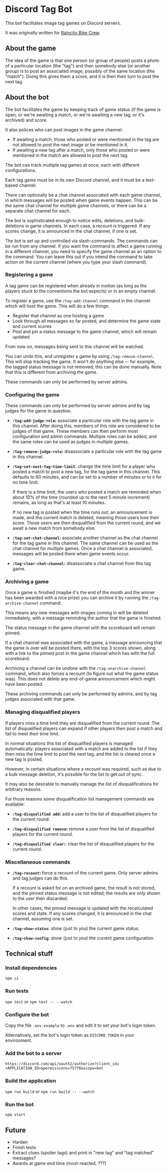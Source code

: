 Discord Tag Bot
===============

This bot facilitates image tag games on Discord servers.

It was originally written for [Raincity Bike Crew](https://www.raincitybikecrew.com/).

About the game
--------------

The idea of the game is that one person (or group of people) posts a photo of a particular location
(the "tag")
and then somebody else (or another group) is to post an associated image,
possibly of the same location (the "match").
Doing this gives them a score, and it is then their turn to post the next tag.

About the bot
-------------

The bot facilitates the game by keeping track of game status
(if the game is open,
or we're awaiting a match,
or we're awaiting a new tag,
or it's archived)
and score.

It also polices who can post images in the game channel:

- If awaiting a match,
  those who posted or were mentioned in the tag
  are not allowed to post the next image or be mentioned in it.
- If awaiting a new tag after a match,
  only those who posted or were mentioned in the match
  are allowed to post the next tag.

The bot can track multiple tag games at once,
each with different configurations.

Each tag game must be in its own Discord channel,
and it must be a text-based channel.

There can optionally be a chat channel associated with each game channel,
in which messages will be posted when game events happen.
This can be the same chat channel for multiple game channels,
or there can be a separate chat channel for each.

The bot is sophisticated enough to notice edits, deletions, and bulk-deletions in game channels.
In each case, a recount is triggered.
If any scores change, it is announced in the chat channel, if one is set.

The bot is set up and controlled via slash-commands.
The commands can be run from any channel.
If you want the command to affect a game running in a different channel,
you need to specify the game channel as an option to the command.
You can leave this out if you intend the command to take action on the current channel
(where you type your slash command).

### Registering a game

A tag game can be registered when already in motion
(as long as the players stuck to the conventions the bot expects)
or in an empty channel.

To register a game, use the `/tag-add-channel` command
in the channel which will host the game.
This will do a few things:

- Register that channel as one hosting a game
- Look through all messages so far posted,
  and determine the game state and current scores
- Post and pin a status message to the game channel,
  which will remain updated

From now on, messages being sent to this channel will be watched.

You can undo this, and unregister a game by using `/tag-remove-channel`.
This will stop tracking the game.
It won't do anything else -- for example, the tagged status message is not removed;
this can be done manually.
Note that this is different from archiving the game.

These commands can only be performed by server admins.

### Configuring the game

These commands can only be performed by server admins
and by tag judges for the game in question.

- **`/tag-add-judge-role`:** associate a particular role
  with the tag game in this channel.
  After doing this, members of this role are considered to be judges of that game.
  These members can then perform most configuration and admin commands.
  Multiple roles can be added,
  and the same roles can be used as judges in multiple games.

- **`/tag-remove-judge-role`:** disassociate a particular role
  with the tag game in this channel.

- **`/tag-set-next-tag-time-limit`:** change the time limit for a player who posted a match to post a new tag,
  for the tag game in this channel.
  This defaults to 60 minutes, and can be set to a number of minutes
  or to `0` for no time limit.

  If there is a time limit,
  the users who posted a match are reminded when about 10% of the time
  (rounded up to the next 5 minute increment) remains,
  as long as that's at least 10 minutes.

  If no new tag is posted when the time runs out,
  an announcement is made,
  and the current match is deleted, meaning those users lose their score.
  Those users are then disqualified from the current round,
  and we await a new match from somebody else.

- **`/tag-set-chat-channel`:** associate another channel as the chat channel
  for the tag game in this channel.
  The same channel can be used as the chat channel for multiple games.
  Once a chat channel is associated, messages will be posted there when game events occur.

- **`/tag-clear-chat-channel`:** disassociate a chat channel from this tag game.

### Archiving a game

Once a game is finished
(maybe it's the end of the month and the winner has been awarded with a nice prize)
you can archive it by running the `/tag-archive-channel` command.

This means any new messages with images coming in will be deleted immediately,
with a message reminding the author that the game is finished.

The status message in the game channel with the scoreboard will remain pinned.

If a chat channel was associated with the game,
a message announcing that the game is over will be posted there,
with the top 3 scores shown,
along with a link to the pinned post in the game channel
which has with the full scoreboard.

Archiving a channel can be undone with the `/tag-unarchive-channel` command,
which also forces a recount
(to figure out what the game status was).
This does not delete any end-of-game announcement which might have been posted.

These archiving commands can only be performed by admins,
and by tag judges associated with that game.

### Managing disqualified players

If players miss a time limit they are disqualified from the current round.
The list of disqualified players can expand
if other players then post a match and fail to meet *their* time limit.

In normal situations this list of disqualified players is managed automatically:
players associated with a match are added to the list if they then miss the time limit to post the next tag,
and the list is cleared once a new tag is posted.

However, in certain situations where a recount was required,
such as due to a bulk message deletion,
it's possible for the list to get out of sync.

It may also be desirable to manually manage the list of disqualifications for arbitrary reasons.

For those reasons some disqualification list management commands are available:

- **`/tag-disqualified add`:** add a user to the list of disqualified players for the current round.

- **`/tag-disqualified remove`:** remove a user from the list of disqualified players for the current round.

- **`/tag-disqualified clear`:**: clear the list of disqualified players for the current round.

### Miscellaneous commands

- **`/tag-recount`:** force a recount of the current game.
  Only server admins and tag judges can do this.

  If a recount is asked for on an archived game, the result is not stored,
  and the pinned status message is not edited;
  the results are only shown to the user then discarded.

  In other cases, the pinned message is updated with the recalculated scores and state.
  If any scores changed, it is announced in the chat channel, assuming one is set.

- **`/tag-show-status`:** show (just to you) the current game status.

- **`/tag-show-config`:** show (just to you) the current game configuration.

Technical stuff
---------------

### Install dependencies

`npm ci`

### Run tests

`npm test` or `npm test -- --watch`

### Configure the bot

Copy the file `.env.example` to `.env`
and edit it to set your bot's login token.

Alternatively, set the bot's login token as `DISCORD_TOKEN` in your environment.

### Add the bot to a server

`https://discord.com/api/oauth2/authorize?client_id=<APPLICATION_ID>&permissions=75776&scope=bot`

### Build the application

`npm run build` or `npm run build -- --watch`

### Run the bot

`npm start`

Future
------

- Harden
- Finish tests
- Extract clues (spoiler tags) and print in "new tag" and "tag matched" messages?
- Awards at game end time (most-reacted, ???)
